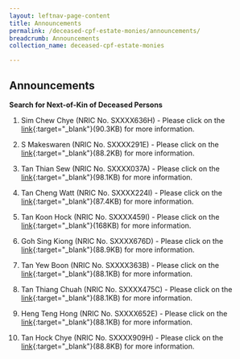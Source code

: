 ```yaml
---
layout: leftnav-page-content
title: Announcements
permalink: /deceased-cpf-estate-monies/announcements/
breadcrumb: Announcements
collection_name: deceased-cpf-estate-monies

---
```


Announcements
---
**Search for Next-of-Kin of Deceased Persons**<br>

1) Sim Chew Chye (NRIC No. SXXXX636H) - Please click on the [link](/files/page1.pdf){:target="_blank"}(90.3KB) for more information.

2) S Makeswaren (NRIC No. SXXXX291E) - Please click on the [link](/files/AdvnoticeT6434-2018.pdf){:target="_blank"}(88.2KB) for more information.

3) Tan Thian Sew (NRIC No. SXXXX037A) - Please click on the [link](/files/AdvT621-2018.pdf){:target="_blank"}(98.1KB) for more information.

4) Tan Cheng Watt (NRIC No. SXXXX224I) - Please click on the [link](/files/AdvT5584-2018.pdf){:target="_blank"}(87.4KB) for more information.

5) Tan Koon Hock (NRIC No. SXXXX459I) - Please click on the [link](/files/page1(1).pdf){:target="_blank"}(168KB) for more information.

6) Goh Sing Kiong  (NRIC No. SXXXX676D) - Please click on the [link](/files/T.2447.2014GOHSINGKIONG.pdf){:target="_blank"}(88.9KB) for more information.

7) Tan Yew Boon (NRIC No. SXXXX363B)  - Please click on the [link](/files/AdvT2814-2015.pdf){:target="_blank"}(88.1KB) for more information.

8) Tan Thiang Chuah (NRIC No. SXXXX475C)  - Please click on the [link](/files/Advertisementnotice5584-2018.pdf){:target="_blank"}(88.1KB) for more information.

9) Heng Teng Hong (NRIC No. SXXXX652E)  - Please click on the [link](/files/T48862017-Advertisement.pdf){:target="_blank"}(88.1KB) for more information.

10) Tan Hock Chye (NRIC No. SXXXX909H)  - Please click on the [link](/files/Adv_4040-2014.pdf.pdf){:target="_blank"}(88.8KB) for more information.

